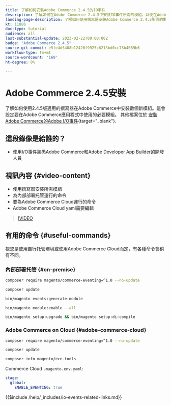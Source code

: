 ```yaml
---
title: 了解如何安裝Adobe Commerce 2.4.5的IO事件
description: 了解如何在Adobe Commerce 2.4.5中安裝IO事件所需的模組，以便在Adobe Developer App Builder中使用
landing-page-description: 了解如何使用撰寫器安裝Adobe Commerce 2.4.5所需的數個模組。
kt: 11886
doc-type: tutorial
audience: all
last-substantial-update: 2023-02-22T00:00:00Z
badge: "Adobe Commerce 2.4.5"
source-git-commit: e5fe4d5408b12426f9925c6213bd0cc73b4089b6
workflow-type: tm+mt
source-wordcount: '169'
ht-degree: 0%

---
```



# Adobe Commerce 2.4.5安裝

了解如何使用2.4.5版適用的撰寫器在Adobe Commerce中安裝數個新模組。這會設定要在Adobe Commerce應用程式中使用的必要模組。 其他檔案位於 [安裝Adobe Commerce的Adobe I/O事件](https://developer.adobe.com/commerce/events/get-started/installation/){target="_blank"}.

## 這段錄像是給誰的？

* 使用I/O事件熟悉Adobe Commerce和Adobe Developer App Builder的開發人員

## 視訊內容 {#video-content}

* 使用撰寫器安裝所需模組
* 為內部部署托管運行的命令
* 要為Adobe Commerce Cloud運行的命令
* Adobe Commerce Cloud yaml需要編輯

>[!VIDEO](https://video.tv.adobe.com/v/3415794)

## 有用的命令 {#useful-commands}

視您是使用自行托管環境或使用Adobe Commerce Cloud而定，有各種命令會稍有不同。

### 內部部署托管 {#on-premise}

```bash
composer require magento/commerce-eventing=^1.0 --no-update

composer update

bin/magento events:generate:module

bin/magento module:enable --all

bin/magento setup:upgrade && bin/magento setup:di:compile
```

### Adobe Commerce on Cloud {#adobe-commerce-cloud}

```bash
composer require magento/commerce-eventing=^1.0 --no-update

composer update

composer info magento/ece-tools
```

Commerce Cloud `.magento.env.yaml`:

```yaml
stage:
  global:
    ENABLE_EVENTING: true
```

{{$include /help/_includes/io-events-related-links.md}}
